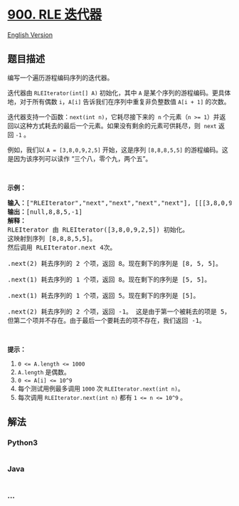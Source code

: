# [900. RLE 迭代器](https://leetcode-cn.com/problems/rle-iterator)

[English Version](/solution/0900-0999/0900.RLE%20Iterator/README_EN.md)

## 题目描述

<!-- 这里写题目描述 -->
<p>编写一个遍历游程编码序列的迭代器。</p>

<p>迭代器由 <code>RLEIterator(int[] A)</code> 初始化，其中&nbsp;<code>A</code>&nbsp;是某个序列的游程编码。更具体地，对于所有偶数 <code>i</code>，<code>A[i]</code> 告诉我们在序列中重复非负整数值 <code>A[i + 1]</code> 的次数。</p>

<p>迭代器支持一个函数：<code>next(int n)</code>，它耗尽接下来的&nbsp; <code>n</code> 个元素（<code>n &gt;= 1</code>）并返回以这种方式耗去的最后一个元素。如果没有剩余的元素可供耗尽，则&nbsp; <code>next</code>&nbsp;返回&nbsp;<code>-1</code> 。</p>

<p>例如，我们以&nbsp;<code>A = [3,8,0,9,2,5]</code>&nbsp;开始，这是序列&nbsp;<code>[8,8,8,5,5]</code>&nbsp;的游程编码。这是因为该序列可以读作 &ldquo;三个八，零个九，两个五&rdquo;。</p>

<p>&nbsp;</p>

<p><strong>示例：</strong></p>

<pre><strong>输入：</strong>[&quot;RLEIterator&quot;,&quot;next&quot;,&quot;next&quot;,&quot;next&quot;,&quot;next&quot;], [[[3,8,0,9,2,5]],[2],[1],[1],[2]]
<strong>输出：</strong>[null,8,8,5,-1]
<strong>解释：</strong>
RLEIterator 由 RLEIterator([3,8,0,9,2,5]) 初始化。
这映射到序列 [8,8,8,5,5]。
然后调用 RLEIterator.next 4次。

.next(2) 耗去序列的 2 个项，返回 8。现在剩下的序列是 [8, 5, 5]。

.next(1) 耗去序列的 1 个项，返回 8。现在剩下的序列是 [5, 5]。

.next(1) 耗去序列的 1 个项，返回 5。现在剩下的序列是 [5]。

.next(2) 耗去序列的 2 个项，返回 -1。 这是由于第一个被耗去的项是 5，
但第二个项并不存在。由于最后一个要耗去的项不存在，我们返回 -1。
</pre>

<p>&nbsp;</p>

<p><strong>提示：</strong></p>

<ol>
	<li><code>0 &lt;= A.length &lt;= 1000</code></li>
	<li><code>A.length</code>&nbsp;是偶数。</li>
	<li><code>0 &lt;= A[i] &lt;= 10^9</code></li>
	<li>每个测试用例最多调用&nbsp;<code>1000</code>&nbsp;次&nbsp;<code>RLEIterator.next(int n)</code>。</li>
	<li>每次调用&nbsp;<code>RLEIterator.next(int n)</code>&nbsp;都有&nbsp;<code>1 &lt;= n &lt;= 10^9</code>&nbsp;。</li>
</ol>

## 解法

<!-- 这里可写通用的实现逻辑 -->

<!-- tabs:start -->

### **Python3**

<!-- 这里可写当前语言的特殊实现逻辑 -->

```python

```

### **Java**

<!-- 这里可写当前语言的特殊实现逻辑 -->

```java

```

### **...**

```

```

<!-- tabs:end -->
